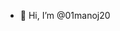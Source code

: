 - 👋 Hi, I’m @01manoj20

<!---
01manoj20/01manoj20 is a ✨ special ✨ repository because its `README.md` (this file) appears on your GitHub profile.
You can click the Preview link to take a look at your changes.
--->
